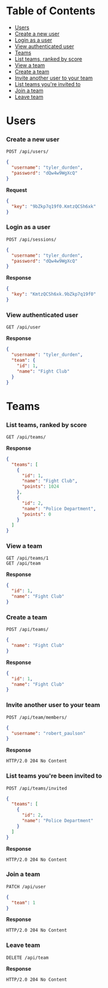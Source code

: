 # Table of Contents

- [Users](#users)
 - [Create a new user](#create-a-new-user)
 - [Login as a user](#login-as-a-user)
 - [View authenticated user](#view-authenticated-user)
- [Teams](#teams)
 - [List teams, ranked by score](#list-teams-ranked-by-score)
 - [View a team](#view-a-team)
 - [Create a team](#create-a-team)
 - [Invite another user to your team](#invite-another-user-to-your-team)
 - [List teams you're invited to](#list-teams-you-re-invited-to)
 - [Join a team](#join-team)
 - [Leave team](#leave-team)

# Users

### Create a new user

```http
POST /api/users/
```

```json
{
  "username": "tyler_durden",
  "password": "dQw4w9WgXcQ"
}
```

**Request**

```json
{
  "key": "9bZkp7q19f0.KmtzQCSh6xk"
}
```

### Login as a user

```http
POST /api/sessions/
```

```json
{
  "username": "tyler_durden",
  "password": "dQw4w9WgXcQ"
}
```

**Response**

```json
{
  "key": "KmtzQCSh6xk.9bZkp7q19f0"
}
```

### View authenticated user

```http
GET /api/user
```

**Response**

```json
{
  "username": "tyler_durden",
  "team": {
    "id": 1,
    "name": "Fight Club"
  }
}
```

# Teams

### List teams, ranked by score

```http
GET /api/teams/
```

**Response**

```json
{
  "teams": [
    {
      "id": 1,
      "name": "Fight Club",
      "points": 1024
    },
    {
      "id": 2,
      "name": "Police Department",
      "points": 0
    }
  ]
}
```

### View a team

```http
GET /api/teams/1
GET /api/team
```

**Response**

```json
{
  "id": 1,
  "name": "Fight Club"
}
```

### Create a team

```http
POST /api/teams/
```

```json
{
  "name": "Fight Club"
}
```

**Response**

```json
{
  "id": 1,
  "name": "Fight Club"
}
```

### Invite another user to your team

```http
POST /api/team/members/
```

```json
{
  "username": "robert_paulson"
}
```

**Response**

```http
HTTP/2.0 204 No Content
```

### List teams you're been invited to

```http
POST /api/teams/invited
```

```json
{
  "teams": [
    {
      "id": 2,
      "name": "Police Department"
    }
  ]
}
```

**Response**

```http
HTTP/2.0 204 No Content
```

### Join a team

```http
PATCH /api/user
```

```json
{
  "team": 1
}
```

**Response**

```http
HTTP/2.0 204 No Content
```

### Leave team

```http
DELETE /api/team
```

**Response**

```http
HTTP/2.0 204 No Content
```
